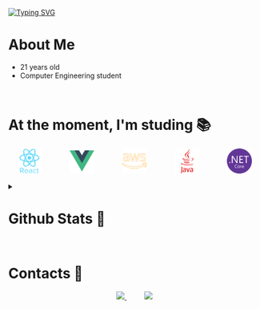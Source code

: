[![Typing SVG](https://readme-typing-svg.demolab.com?font=Fira+Code&weight=500&size=25&pause=1000&center=true&vCenter=true&width=1000&lines=Welcome+to+my+Profile;Computer+Engineering+student)](https://git.io/typing-svg)
# About Me

- 21 years old
- Computer Engineering student 

<br />
<h1>At the moment, I'm studing 📚</h1>

<p align="center">
	<img height="50" src="https://raw.githubusercontent.com/devicons/devicon/master/icons/react/react-original-wordmark.svg">
	&nbsp;&nbsp;&nbsp;&nbsp;&nbsp;&nbsp;&nbsp;&nbsp;&nbsp;&nbsp;&nbsp;&nbsp;
	<img height="50" src="https://raw.githubusercontent.com/devicons/devicon/master/icons/vuejs/vuejs-original.svg">
	&nbsp;&nbsp;&nbsp;&nbsp;&nbsp;&nbsp;&nbsp;&nbsp;&nbsp;&nbsp;&nbsp;&nbsp;
	<img height="50" src="https://raw.githubusercontent.com/devicons/devicon/refs/heads/master/icons/amazonwebservices/amazonwebservices-line-wordmark.svg">
	&nbsp;&nbsp;&nbsp;&nbsp;&nbsp;&nbsp;&nbsp;&nbsp;&nbsp;&nbsp;&nbsp;&nbsp;
	<img height="50" src="https://raw.githubusercontent.com/devicons/devicon/master/icons/java/java-plain-wordmark.svg">
	&nbsp;&nbsp;&nbsp;&nbsp;&nbsp;&nbsp;&nbsp;&nbsp;&nbsp;&nbsp;&nbsp;&nbsp;
	<img height="50" src="https://raw.githubusercontent.com/devicons/devicon/refs/heads/master/icons/dotnetcore/dotnetcore-original.svg">
	
	
</p>


<details>
	<summary>
		<h1>Github Stats 🔬</h1>
	</summary>
	
<br/>

<div align="center">
  	<a href="https://github.com/Gabrielenke">
	  	<img height="180em" src="https://github-readme-stats.vercel.app/api?username=Gabrielenke&show_icons=true&theme=dracula&include_all_commits=true&count_private=true"/>
		<img height="180em" src="https://github-readme-stats.vercel.app/api/top-langs/?username=Gabrielenke&layout=compact&langs_count=7&theme=dracula"/>
	</a>
</div>

</details>

<br/>
		
<h1>Contacts 📱</h1>

<p align="center">
	<a href="mailto:gabrielenkee@icloud.com">
		<img src="https://img.shields.io/badge/gmail-D14836?&style=for-the-badge&logo=gmail&logoColor=white&link=mailto:gabrielenkee@icloud.com">
	</a>
    &nbsp;&nbsp;&nbsp;&nbsp;&nbsp;&nbsp;&nbsp;&nbsp;
	<a href="https://www.linkedin.com/in/gabrielenke/">
		<img src="https://img.shields.io/badge/linkedin-%230077B5.svg?&style=for-the-badge&logo=linkedin&logoColor=white&link=mailto:https://www.linkedin.com/in/gabrielenke/">
	</a>
</p>
